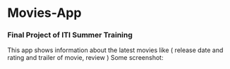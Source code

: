 # Movies-App
### Final Project of ITI Summer Training 
This app shows information about the latest movies like ( release date and rating and trailer of movie, review )
Some screenshot: 
